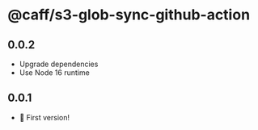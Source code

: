 # @caff/s3-glob-sync-github-action

## 0.0.2

- Upgrade dependencies
- Use Node 16 runtime

## 0.0.1

- :tada: First version!
